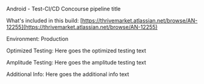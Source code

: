 Android - Test-CI/CD Concourse pipeline title

What's included in this build: [https://thrivemarket.atlassian.net/browse/AN-12255](https://thrivemarket.atlassian.net/browse/AN-12255)

Environment: Production

Optimized Testing: Here goes the optimized testing text

Amplitude Testing: Here goes the amplitude testing text

Additional Info: Here goes the additional info text
